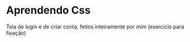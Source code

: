 # Aprendendo Css
Tela de login e de criar conta, feitos inteiramente por mim (exercicio para fixação)
